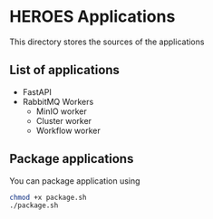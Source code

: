 # HEROES Applications

This directory stores the sources of the applications

## List of applications
- FastAPI
- RabbitMQ Workers
  - MinIO worker
  - Cluster worker
  - Workflow worker

## Package applications

You can package application using
```bash
chmod +x package.sh
./package.sh
```
